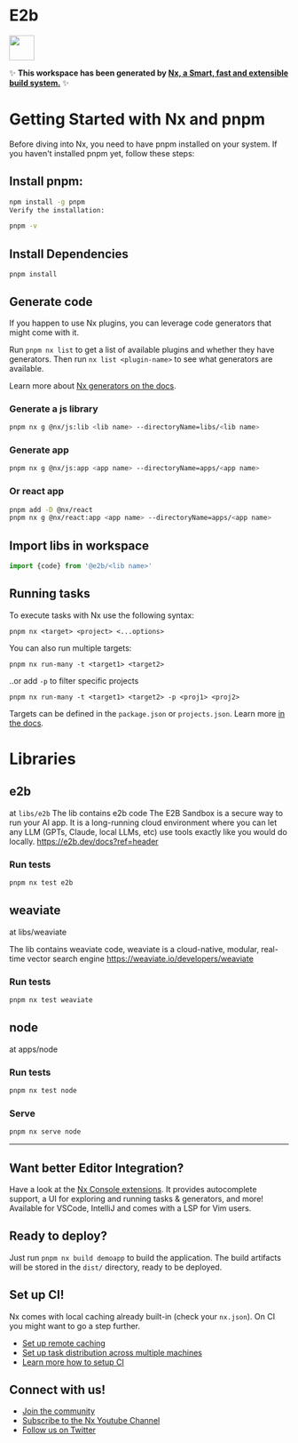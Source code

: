 # E2b

<a alt="Nx logo" href="https://nx.dev" target="_blank" rel="noreferrer"><img src="https://raw.githubusercontent.com/nrwl/nx/master/images/nx-logo.png" width="45"></a>

✨ **This workspace has been generated by [Nx, a Smart, fast and extensible build system.](https://nx.dev)** ✨
# Getting Started with Nx and pnpm
Before diving into Nx, you need to have pnpm installed on your system. If you haven't installed pnpm yet, follow these steps:

## Install pnpm:

```bash
npm install -g pnpm
Verify the installation:
```
```bash
pnpm -v
```

## Install Dependencies

```pnpm
pnpm install
```
 
## Generate code

If you happen to use Nx plugins, you can leverage code generators that might come with it.

Run `pnpm nx list` to get a list of available plugins and whether they have generators. Then run `nx list <plugin-name>` to see what generators are available.

Learn more about [Nx generators on the docs](https://nx.dev/plugin-features/use-code-generators).

### Generate a js library

```bash
pnpm nx g @nx/js:lib <lib name> --directoryName=libs/<lib name>
```

### Generate app

```bash
pnpm nx g @nx/js:app <app name> --directoryName=apps/<app name>
```

### Or react app

```bash
pnpm add -D @nx/react
pnpm nx g @nx/react:app <app name> --directoryName=apps/<app name>
```

## Import libs in workspace

```typescript
import {code} from '@e2b/<lib name>'

```


## Running tasks

To execute tasks with Nx use the following syntax:

```
pnpm nx <target> <project> <...options>
```

You can also run multiple targets:

```
pnpm nx run-many -t <target1> <target2>
```

..or add `-p` to filter specific projects

```
pnpm nx run-many -t <target1> <target2> -p <proj1> <proj2>
```

Targets can be defined in the `package.json` or `projects.json`. Learn more [in the docs](https://nx.dev/core-features/run-tasks).

# Libraries

## e2b
at `libs/e2b`
The lib contains e2b code
The E2B Sandbox is a secure way to run your AI app. It is a long-running cloud environment where you can let any LLM (GPTs, Claude, local LLMs, etc) use tools exactly like you would do locally.
https://e2b.dev/docs?ref=header
 
### Run tests
```bash
pnpm nx test e2b
```

## weaviate
at libs/weaviate

The lib contains weaviate code, weaviate is a cloud-native, modular, real-time vector search engine
https://weaviate.io/developers/weaviate

### Run tests
```bash
pnpm nx test weaviate
```

## node
at apps/node


### Run tests
```bash
pnpm nx test node
```
### Serve
```bash
pnpm nx serve node
```


---

## Want better Editor Integration?

Have a look at the [Nx Console extensions](https://nx.dev/nx-console). It provides autocomplete support, a UI for exploring and running tasks & generators, and more! Available for VSCode, IntelliJ and comes with a LSP for Vim users.

## Ready to deploy?

Just run `pnpm nx build demoapp` to build the application. The build artifacts will be stored in the `dist/` directory, ready to be deployed.

## Set up CI!

Nx comes with local caching already built-in (check your `nx.json`). On CI you might want to go a step further.

- [Set up remote caching](https://nx.dev/core-features/share-your-cache)
- [Set up task distribution across multiple machines](https://nx.dev/nx-cloud/features/distribute-task-execution)
- [Learn more how to setup CI](https://nx.dev/recipes/ci)

## Connect with us!

- [Join the community](https://nx.dev/community)
- [Subscribe to the Nx Youtube Channel](https://www.youtube.com/@nxdevtools)
- [Follow us on Twitter](https://twitter.com/nxdevtools)
